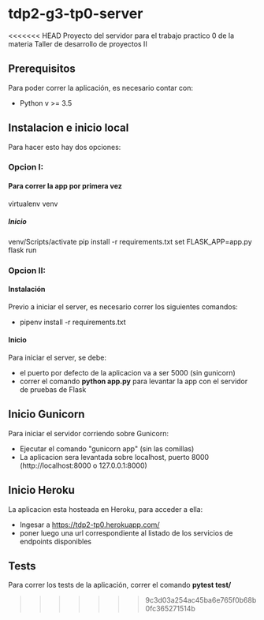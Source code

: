 # tdp2-g3-tp0-server
<<<<<<< HEAD
Proyecto del servidor para el trabajo practico 0 de la materia Taller de desarrollo de proyectos II

## Prerequisitos
Para poder correr la aplicación, es necesario contar con:
* Python v >= 3.5

## Instalacion e inicio local
Para hacer esto hay dos opciones:

### Opcion I:

#### Para correr la app por primera vez
virtualenv venv

##### Inicio
venv/Scripts/activate
pip install -r requirements.txt
set FLASK_APP=app.py
flask run

### Opcion II:

#### Instalación
Previo a iniciar el server, es necesario correr los siguientes comandos:
* pipenv install -r requirements.txt

#### Inicio
Para iniciar el server, se debe:
* el puerto por defecto de la aplicacion va a ser 5000 (sin gunicorn)
* correr el comando **python app.py** para levantar la app con el servidor de pruebas de Flask

## Inicio Gunicorn
Para iniciar el servidor corriendo sobre Gunicorn:
* Ejecutar el comando "gunicorn app" (sin las comillas)
* La aplicacion sera levantada sobre localhost, puerto 8000 (http://localhost:8000 o 127.0.0.1:8000)

## Inicio Heroku
La aplicacion esta hosteada en Heroku, para acceder a ella:
* Ingesar a https://tdp2-tp0.herokuapp.com/
* poner luego una url correspondiente al listado de los servicios de endpoints disponibles

## Tests
Para correr los tests de la aplicación, correr el comando **pytest test/**

>>>>>>> 9c3d03a254ac45ba6e765f0b68b0fc365271514b
